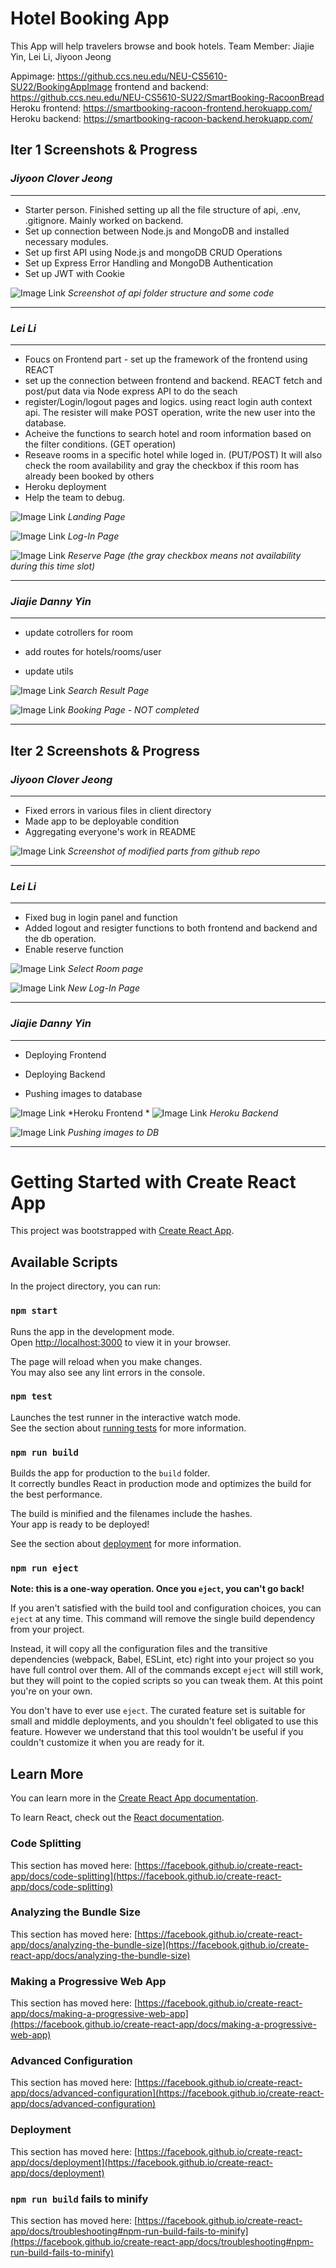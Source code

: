 # Hotel Booking App

This App will help travelers browse and book hotels.
Team Member: Jiajie Yin, Lei Li, Jiyoon Jeong

Appimage: https://github.ccs.neu.edu/NEU-CS5610-SU22/BookingAppImage
frontend and backend: https://github.ccs.neu.edu/NEU-CS5610-SU22/SmartBooking-RacoonBread
Heroku frontend: https://smartbooking-racoon-frontend.herokuapp.com/
Heroku backend: https://smartbooking-racoon-backend.herokuapp.com/


## Iter 1 Screenshots & Progress

### _Jiyoon Clover Jeong_
---
- Starter person. Finished setting up all the file structure of api, .env, .gitignore. Mainly worked on backend.
- Set up connection between Node.js and MongoDB and installed necessary modules.
- Set up first API using Node.js and mongoDB CRUD Operations
- Set up Express Error Handling and MongoDB Authentication
- Set up JWT with Cookie

![Image Link](https://github.ccs.neu.edu/NEU-CS5610-SU22/BookingAppImage/blob/main/BackendSetup-Clover.png)
*Screenshot of api folder structure and some code*

---


### _Lei Li_
---
- Foucs on Frontend part - set up the framework of the frontend using REACT
- set up the connection between frontend and backend. REACT fetch and post/put data via Node express API to do the seach
- register/Login/logout pages and logics. using react login auth context api. The resister will make POST operation, write the new user into the database. 
- Acheive the functions to search hotel and room information based on the filter conditions. (GET operation)
- Reseave rooms in a specific hotel while loged in. (PUT/POST) It will also check the room availability and gray the checkbox if this room has already been booked by others
- Heroku deployment
- Help the team to debug.

![Image Link](https://github.ccs.neu.edu/NEU-CS5610-SU22/BookingAppImage/blob/main/LandingPage.jpg)
*Landing Page*

![Image Link](https://github.ccs.neu.edu/NEU-CS5610-SU22/BookingAppImage/blob/main/login.jpg)
*Log-In Page*

![Image Link](https://github.ccs.neu.edu/NEU-CS5610-SU22/BookingAppImage/blob/main/reserve.png)
*Reserve Page (the gray checkbox means not availability during this time slot)*




---


### _Jiajie Danny Yin_
---
- update cotrollers for room

- add routes for hotels/rooms/user

- update utils


![Image Link](https://github.ccs.neu.edu/NEU-CS5610-SU22/BookingAppImage/blob/main/SearchResult.jpg)
*Search Result Page*

![Image Link](https://github.ccs.neu.edu/NEU-CS5610-SU22/BookingAppImage/blob/main/BookingPage.jpg)
*Booking Page - NOT completed*

---

## Iter 2 Screenshots & Progress

### _Jiyoon Clover Jeong_
---
- Fixed errors in various files in client directory
- Made app to be deployable condition
- Aggregating everyone's work in README

![Image Link](https://github.ccs.neu.edu/NEU-CS5610-SU22/BookingAppImage/blob/main/Iter2_Clover-fixed%20errors.jpeg)
*Screenshot of modified parts from github repo*

---


### _Lei Li_
---
- Fixed bug in login panel and function
- Added logout and resigter functions to both frontend and backend and the db operation.
- Enable reserve function


![Image Link](https://github.ccs.neu.edu/NEU-CS5610-SU22/BookingAppImage/blob/main/Iter2_Lei_selectRoom)
*Select Room page*

![Image Link](https://github.ccs.neu.edu/NEU-CS5610-SU22/BookingAppImage/blob/main/Iter2_Lei_Loginemail)
*New Log-In Page*

---


### _Jiajie Danny Yin_
---
- Deploying Frontend

- Deploying Backend

- Pushing images to database


![Image Link](https://github.ccs.neu.edu/NEU-CS5610-SU22/BookingAppImage/blob/main/Iter2_Danny_DeployingFrontend)
*Heroku Frontend *
![Image Link](https://github.ccs.neu.edu/NEU-CS5610-SU22/BookingAppImage/blob/main/Iter2_Danny_DeployingBackend)
*Heroku Backend*

![Image Link](https://github.ccs.neu.edu/NEU-CS5610-SU22/BookingAppImage/blob/main/Iter2_Danny_PushImage)
*Pushing images to DB*

---


# Getting Started with Create React App

This project was bootstrapped with [Create React App](https://github.com/facebook/create-react-app).

## Available Scripts

In the project directory, you can run:

### `npm start`

Runs the app in the development mode.\
Open [http://localhost:3000](http://localhost:3000) to view it in your browser.

The page will reload when you make changes.\
You may also see any lint errors in the console.

### `npm test`

Launches the test runner in the interactive watch mode.\
See the section about [running tests](https://facebook.github.io/create-react-app/docs/running-tests) for more information.

### `npm run build`

Builds the app for production to the `build` folder.\
It correctly bundles React in production mode and optimizes the build for the best performance.

The build is minified and the filenames include the hashes.\
Your app is ready to be deployed!

See the section about [deployment](https://facebook.github.io/create-react-app/docs/deployment) for more information.

### `npm run eject`

**Note: this is a one-way operation. Once you `eject`, you can't go back!**

If you aren't satisfied with the build tool and configuration choices, you can `eject` at any time. This command will remove the single build dependency from your project.

Instead, it will copy all the configuration files and the transitive dependencies (webpack, Babel, ESLint, etc) right into your project so you have full control over them. All of the commands except `eject` will still work, but they will point to the copied scripts so you can tweak them. At this point you're on your own.

You don't have to ever use `eject`. The curated feature set is suitable for small and middle deployments, and you shouldn't feel obligated to use this feature. However we understand that this tool wouldn't be useful if you couldn't customize it when you are ready for it.

## Learn More

You can learn more in the [Create React App documentation](https://facebook.github.io/create-react-app/docs/getting-started).

To learn React, check out the [React documentation](https://reactjs.org/).

### Code Splitting

This section has moved here: [https://facebook.github.io/create-react-app/docs/code-splitting](https://facebook.github.io/create-react-app/docs/code-splitting)

### Analyzing the Bundle Size

This section has moved here: [https://facebook.github.io/create-react-app/docs/analyzing-the-bundle-size](https://facebook.github.io/create-react-app/docs/analyzing-the-bundle-size)

### Making a Progressive Web App

This section has moved here: [https://facebook.github.io/create-react-app/docs/making-a-progressive-web-app](https://facebook.github.io/create-react-app/docs/making-a-progressive-web-app)

### Advanced Configuration

This section has moved here: [https://facebook.github.io/create-react-app/docs/advanced-configuration](https://facebook.github.io/create-react-app/docs/advanced-configuration)

### Deployment

This section has moved here: [https://facebook.github.io/create-react-app/docs/deployment](https://facebook.github.io/create-react-app/docs/deployment)

### `npm run build` fails to minify

This section has moved here: [https://facebook.github.io/create-react-app/docs/troubleshooting#npm-run-build-fails-to-minify](https://facebook.github.io/create-react-app/docs/troubleshooting#npm-run-build-fails-to-minify)
